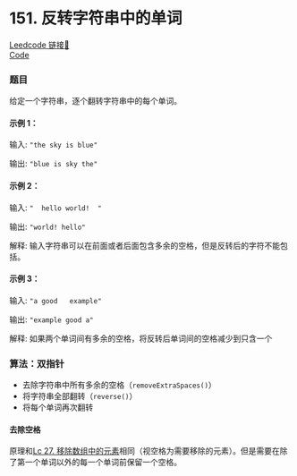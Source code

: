 # 151. 反转字符串中的单词


[Leedcode 链接🔗](https://leetcode.cn/problems/reverse-words-in-a-string/)  
[Code](https://github.com/alstondu/lc/blob/main/151/151.cpp)

### 题目

给定一个字符串，逐个翻转字符串中的每个单词。

#### 示例 1：
输入: ```"the sky is blue"```

输出: ```"blue is sky the"```

#### 示例 2：
输入: ```"  hello world!  "```

输出: ```"world! hello"```

解释: 输入字符串可以在前面或者后面包含多余的空格，但是反转后的字符不能包括。

#### 示例 3：
输入: ```"a good   example"```

输出: ```"example good a"```

解释: 如果两个单词间有多余的空格，将反转后单词间的空格减少到只含一个


### 算法：双指针

+ 去除字符串中所有多余的空格（```removeExtraSpaces()```）
+ 将字符串全部翻转（```reverse()```）
+ 将每个单词再次翻转

#### 去除空格
原理和[Lc 27. 移除数组中的元素](https://github.com/alstondu/lc/blob/main/27/README.md)相同（视空格为需要移除的元素）。但是需要在除了第一个单词以外的每一个单词前保留一个空格。


